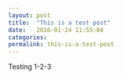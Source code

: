 ```yaml
---
layout: post
title:  "This is a test post"
date:   2016-01-24 11:55:04
categories: 
permalink: this-is-a-test-post
---
```

Testing 1-2-3